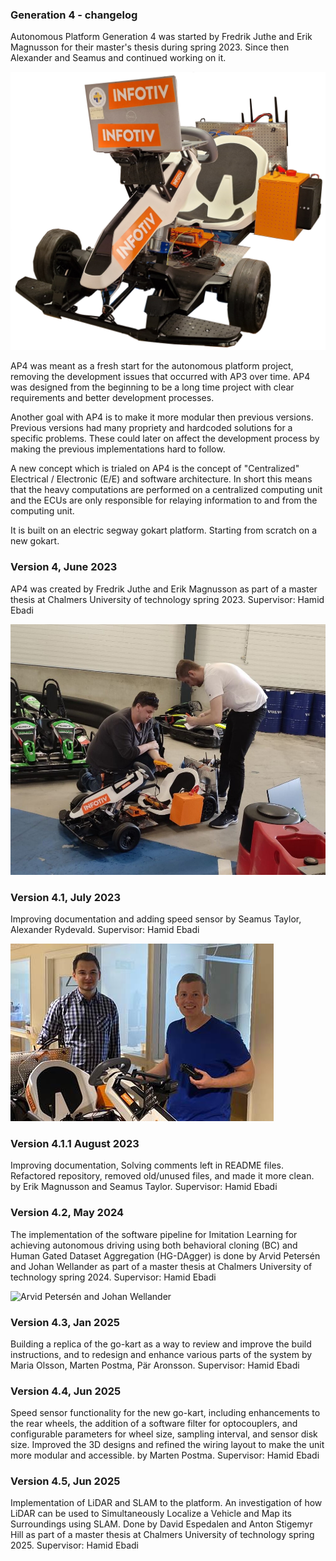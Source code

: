 ### Generation 4 - changelog

Autonomous Platform Generation 4 was started by Fredrik Juthe and Erik Magnusson for their master's thesis during spring 2023. Since then Alexander and Seamus and continued working on it.

![AP Generation 4](Resources/Pictures/front_view_transparent.png)

AP4 was meant as a fresh start for the autonomous platform project, removing the development issues that occurred with AP3 over time. AP4 was designed from the beginning to be a long time project with clear requirements and better development processes.

Another goal with AP4 is to make it more modular then previous versions. Previous versions had many propriety and hardcoded solutions for a specific problems. These could later on affect the development process by making the previous implementations hard to follow.

A new concept which is trialed on AP4 is the concept of "Centralized" Electrical / Electronic (E/E) and software architecture. In short this means that the heavy computations are performed on a centralized computing unit and the ECUs are only responsible for relaying information to and from the computing unit.

It is built on an electric segway gokart platform. Starting from scratch on a new gokart.

### Version 4, June 2023

AP4 was created by Fredrik Juthe and Erik Magnusson as part of a master thesis at Chalmers University of technology spring 2023. Supervisor: Hamid Ebadi

![Fredrik Juthe and Erik Magnusson](Resources/EM-FJ.jpeg)

### Version 4.1, July 2023

Improving documentation and adding speed sensor by
Seamus Taylor, Alexander Rydevald.  Supervisor: Hamid Ebadi

![Seamus Taylor and Alexander Rydevald](Resources/AR-ST.jpg)

### Version 4.1.1 August 2023

Improving documentation, Solving comments left in README files. Refactored repository, removed old/unused files, and made it more clean.
by Erik Magnusson and Seamus Taylor. Supervisor: Hamid Ebadi

### Version 4.2, May 2024

The implementation of the software pipeline for Imitation Learning for achieving autonomous driving using both behavioral cloning (BC) and Human Gated Dataset Aggregation (HG-DAgger) is done by Arvid Petersén and Johan Wellander  as part of a master thesis at Chalmers University of technology spring 2024. Supervisor: Hamid Ebadi

![Arvid Petersén and Johan Wellander](Resources/Spring_2024/AP-JW.jpg)

### Version 4.3, Jan 2025

Building a replica of the go-kart as a way to review and improve the build instructions, and to redesign and enhance various parts of the system by Maria Olsson, Marten Postma, Pär Aronsson. Supervisor: Hamid Ebadi

### Version 4.4, Jun 2025

Speed sensor functionality for the new go-kart, including enhancements to the rear wheels, the addition of a software filter for optocouplers, and configurable parameters for wheel size, sampling interval, and sensor disk size. Improved the 3D designs and refined the wiring layout to make the unit more modular and accessible. by Marten Postma. Supervisor: Hamid Ebadi

### Version 4.5, Jun 2025

Implementation of LiDAR and SLAM to the platform. An investigation of how LiDAR can be used to Simultaneously Localize a Vehicle and Map its Surroundings using SLAM. Done by David Espedalen and Anton Stigemyr Hill as part of a master thesis at Chalmers University of technology spring 2025. Supervisor: Hamid Ebadi
